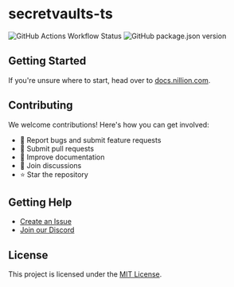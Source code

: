 # secretvaults-ts

![GitHub Actions Workflow Status](https://img.shields.io/github/actions/workflow/status/NillionNetwork/secretvaults-ts/.github%2Fworkflows%2Fci.yaml)
![GitHub package.json version](https://img.shields.io/github/package-json/v/NillionNetwork/secretvaults-ts)

## Getting Started

If you're unsure where to start, head over to [docs.nillion.com](https://docs.nillion.com).

## Contributing

We welcome contributions! Here's how you can get involved:

- 🐛 Report bugs and submit feature requests
- 🔧 Submit pull requests
- 📖 Improve documentation
- 💬 Join discussions
- ⭐ Star the repository

## Getting Help

- [Create an Issue](https://github.com/NillionNetwork/secretvaults-ts/issues/new/choose)
- [Join our Discord](https://discord.com/invite/nillionnetwork)

## License

This project is licensed under the [MIT License](./LICENSE).
